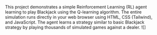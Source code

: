 This project demonstrates a simple Reinforcement Learning (RL) agent learning to play Blackjack using the Q-learning algorithm. The entire simulation runs directly in your web browser using HTML, CSS (Tailwind), and JavaScript.
The agent learns a strategy similar to basic Blackjack strategy by playing thousands of simulated games against a dealer.
![]
